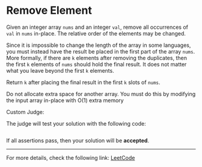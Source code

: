 <h1>Remove Element</h1>

<p>Given an integer array <code>nums</code> and an integer <code>val</code>, remove all occurrences of <code>val</code> in <code>nums</code> in-place. The relative order of the elements may be changed.</p>

<p>Since it is impossible to change the length of the array in some languages, you must instead have the result be placed in the first part of the array <code>nums</code>. More formally, if there are <code>k</code> elements after removing the duplicates, then the first <code>k</code> elements of <code>nums</code> should hold the final result. It does not matter what you leave beyond the first <code>k</code> elements.</p>

<p>Return <code>k</code> after placing the final result in the first <code>k</code> slots of <code>nums</code>.</p>

<p>Do not allocate extra space for another array. You must do this by modifying the input array in-place with O(1) extra memory</p>

<p>Custom Judge:</p>

<p>The judge will test your solution with the following code:</p>


<img src=""/>

<p>If all assertions pass, then your solution will be <strong>accepted</strong>.</p>
<hr>
<p>For more details, check the following link: <a href="https://leetcode.com/problems/remove-element/">LeetCode</a></p>




